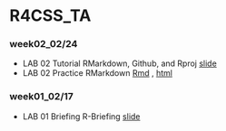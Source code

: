# R4CSS_TA

### week02_02/24

* LAB 02 Tutorial RMarkdown, Github, and Rproj [slide](https://p4css.github.io/R4CSS_TA_1102/Lab02_Tutorial_RMarkdown-Github.html) 
* LAB 02 Practice RMarkdown [Rmd](https://github.com/p4css/R4CSS_TA_1102/blob/main/Lab02_Practice_RMarkdown.Rmd) , [html](https://p4css.github.io/R4CSS_TA_1102/Lab02_Practice_RMarkdown.html) 


### week01_02/17

* LAB 01 Briefing R-Briefing [slide](https://p4css.github.io/R4CSS_TA_1102/Lab01_Tutorial_R-Briefing.html) 
